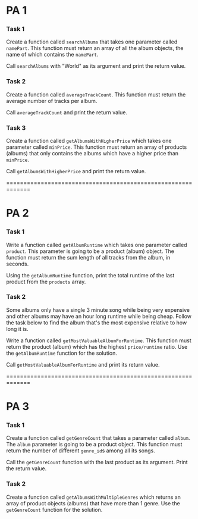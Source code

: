
# PA 1

### Task 1

Create a function called `searchAlbums` that takes one parameter called `namePart`. This function must return an array of all the album objects, the name of which contains the `namePart`.

Call `searchAlbums` with "World" as its argument and print the return value.

### Task 2

Create a function called `averageTrackCount`. This function must return the average number of tracks per album.

Call `averageTrackCount` and print the return value.

### Task 3

Create a function called `getAlbumsWithHigherPrice` which takes one parameter called `minPrice`. This function must return an array of products (albums) that only contains the albums which have a higher price than `minPrice`.

Call `getAlbumsWithHigherPrice` and print the return value.


=============================================================

# PA 2

### Task 1

Write a function called `getAlbumRuntime` which takes one parameter called `product`. This parameter is going to be a product (album) object. The function must return the sum length of all tracks from the album, in seconds.

Using the `getAlbumRuntime` function, print the total runtime of the last product from the `products` array.

### Task 2

Some albums only have a single 3 minute song while being very expensive and other albums may have an hour long runtime while being cheap. Follow the task below to find the album that's the most expensive relative to how long it is.

Write a function called `getMostValuableAlbumForRuntime`. This function must return the product (album) which has the highest `price/runtime` ratio. Use the `getAlbumRuntime` function for the solution.

Call `getMostValuableAlbumForRuntime` and print its return value.


=============================================================


# PA 3

### Task 1

Create a function called `getGenreCount` that takes a parameter called `album`. The `album` parameter is going to be a product object. This function must return the number of different `genre_id`s among all its songs.

Call the `getGenreCount` function with the last product as its argument. Print the return value.

### Task 2

Create a function called `getAlbumsWithMultipleGenres` which returns an array of product objects (albums) that have more than 1 genre. Use the `getGenreCount` function  for the solution.

